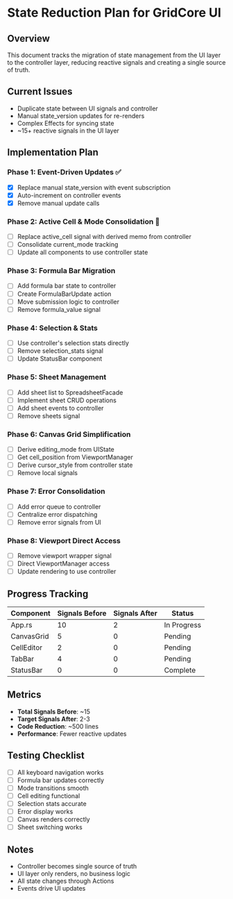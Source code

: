 # State Reduction Plan for GridCore UI

## Overview

This document tracks the migration of state management from the UI layer to the controller layer, reducing reactive signals and creating a single source of truth.

## Current Issues

- Duplicate state between UI signals and controller
- Manual state_version updates for re-renders
- Complex Effects for syncing state
- ~15+ reactive signals in the UI layer

## Implementation Plan

### Phase 1: Event-Driven Updates ✅

- [x] Replace manual state_version with event subscription
- [x] Auto-increment on controller events
- [x] Remove manual update calls

### Phase 2: Active Cell & Mode Consolidation 🚧

- [ ] Replace active_cell signal with derived memo from controller
- [ ] Consolidate current_mode tracking
- [ ] Update all components to use controller state

### Phase 3: Formula Bar Migration

- [ ] Add formula bar state to controller
- [ ] Create FormulaBarUpdate action
- [ ] Move submission logic to controller
- [ ] Remove formula_value signal

### Phase 4: Selection & Stats

- [ ] Use controller's selection stats directly
- [ ] Remove selection_stats signal
- [ ] Update StatusBar component

### Phase 5: Sheet Management

- [ ] Add sheet list to SpreadsheetFacade
- [ ] Implement sheet CRUD operations
- [ ] Add sheet events to controller
- [ ] Remove sheets signal

### Phase 6: Canvas Grid Simplification

- [ ] Derive editing_mode from UIState
- [ ] Get cell_position from ViewportManager
- [ ] Derive cursor_style from controller state
- [ ] Remove local signals

### Phase 7: Error Consolidation

- [ ] Add error queue to controller
- [ ] Centralize error dispatching
- [ ] Remove error signals from UI

### Phase 8: Viewport Direct Access

- [ ] Remove viewport wrapper signal
- [ ] Direct ViewportManager access
- [ ] Update rendering to use controller

## Progress Tracking

| Component  | Signals Before | Signals After | Status      |
| ---------- | -------------- | ------------- | ----------- |
| App.rs     | 10             | 2             | In Progress |
| CanvasGrid | 5              | 0             | Pending     |
| CellEditor | 2              | 0             | Pending     |
| TabBar     | 4              | 0             | Pending     |
| StatusBar  | 0              | 0             | Complete    |

## Metrics

- **Total Signals Before**: ~15
- **Target Signals After**: 2-3
- **Code Reduction**: ~500 lines
- **Performance**: Fewer reactive updates

## Testing Checklist

- [ ] All keyboard navigation works
- [ ] Formula bar updates correctly
- [ ] Mode transitions smooth
- [ ] Cell editing functional
- [ ] Selection stats accurate
- [ ] Error display works
- [ ] Canvas renders correctly
- [ ] Sheet switching works

## Notes

- Controller becomes single source of truth
- UI layer only renders, no business logic
- All state changes through Actions
- Events drive UI updates

